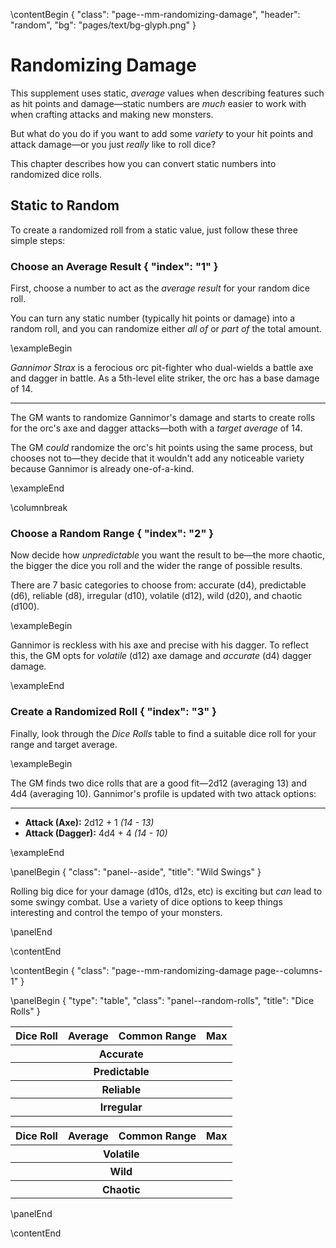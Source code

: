 \contentBegin { "class": "page--mm-randomizing-damage", "header": "random", "bg": "pages/text/bg-glyph.png" }

# Randomizing Damage

This supplement uses static, _average_ values when describing features such as hit points and damage—static numbers are _much_ easier to work with when crafting attacks and making new monsters.

But what do you do if you want to add some _variety_ to your hit points and attack damage—or you just _really_ like to roll dice?

This chapter describes how you can convert static numbers into randomized dice rolls.

## Static to Random

To create a randomized roll from a static value, just follow these three simple steps:

<!-- * **Get the static average:** Find your static _base damage_ value—for scalers, this is typically listed as their DMG.
* **Choose an attack type:** Decide how accurate or unpredictable the randomized damage should be—the wilder the attack, the bigger the dice you roll.
* **Randomize the damage:** Use the _Randomized Damage_ table to convert that static value into a dice roll. -->

### Choose an Average Result { "index": "1" }

First, choose a number to act as the _average result_ for your random dice roll.

You can turn any static number (typically hit points or damage) into a random roll, and you can randomize either _all of_ or _part of_ the total amount.

\exampleBegin

_Gannimor Strax_ is a ferocious orc pit-fighter who dual-wields a battle axe and dagger in battle. As a 5th-level elite striker, the orc has a base damage of 14.

---

The GM wants to randomize Gannimor's damage and starts to create rolls for the orc's axe and dagger attacks—both with a _target average_ of 14.

The GM _could_ randomize the orc's hit points using the same process, but chooses not to—they decide that it wouldn't add any noticeable variety because Gannimor is already one-of-a-kind.

\exampleEnd

\columnbreak

### Choose a Random Range { "index": "2" }

Now decide how _unpredictable_ you want the result to be—the more chaotic, the bigger the dice you roll and the wider the range of possible results.

There are 7 basic categories to choose from: accurate (d4), predictable (d6), reliable (d8), irregular (d10), volatile (d12), wild (d20), and chaotic (d100).

\exampleBegin

Gannimor is reckless with his axe and precise with his dagger. To reflect this, the GM opts for _volatile_ (d12) axe damage and _accurate_ (d4) dagger damage.

\exampleEnd

### Create a Randomized Roll { "index": "3" }

Finally, look through the _Dice Rolls_ table to find a suitable dice roll for your range and target average.

\exampleBegin

The GM finds two dice rolls that are a good fit—2d12 (averaging 13) and 4d4 (averaging 10). Gannimor's profile is updated with two attack options:

---

* **Attack (Axe):** 2d12 + 1 _(14 - 13)_
* **Attack (Dagger):** 4d4 + 4 _(14 - 10)_

\exampleEnd

\panelBegin { "class": "panel--aside", "title": "Wild Swings" }

Rolling big dice for your damage (d10s, d12s, etc) is exciting but _can_ lead to some swingy combat. Use a variety of dice options to keep things interesting and control the tempo of your monsters.

\panelEnd

\contentEnd

\contentBegin { "class": "page--mm-randomizing-damage page--columns-1" }

\panelBegin { "type": "table", "class": "panel--random-rolls", "title": "Dice Rolls" }

<table class="table--random-damage">
	<thead>
		<tr>
			<th>Dice Roll</th>
			<th>Average</th>
			<th>Common Range</th>
			<th>Max</th>
		</tr>
	</thead>
	<tbody>
		<tr>
			<th colspan="4" class="header"><span>Accurate</span></th>
		</tr>
		<tr data-die=4 data-count=1></tr>
		<tr data-die=4 data-count=2></tr>
		<tr data-die=4 data-count=3></tr>
		<tr data-die=4 data-count=4></tr>
		<tr data-die=4 data-count=5></tr>
		<tr data-die=4 data-count=6></tr>
		<tr data-die=4 data-count=7></tr>
		<tr data-die=4 data-count=8></tr>
		<tr data-die=4 data-count=9></tr>
		<tr data-die=4 data-count=10></tr>
		<tr data-die=4 data-count=11></tr>
		<tr data-die=4 data-count=12></tr>
		<tr data-die=4 data-count=13></tr>
		<tr data-die=4 data-count=14></tr>
		<tr data-die=4 data-count=15></tr>
		<tr data-die=4 data-count=16></tr>
		<tr>
			<th colspan="4" class="header"><span>Predictable</span></th>
		</tr>
		<tr data-die=6 data-count=1></tr>
		<tr data-die=6 data-count=2></tr>
		<tr data-die=6 data-count=3></tr>
		<tr data-die=6 data-count=4></tr>
		<tr data-die=6 data-count=5></tr>
		<tr data-die=6 data-count=6></tr>
		<tr data-die=6 data-count=7></tr>
		<tr data-die=6 data-count=8></tr>
		<tr data-die=6 data-count=9></tr>
		<tr data-die=6 data-count=10></tr>
		<tr data-die=6 data-count=11></tr>
		<tr data-die=6 data-count=12></tr>
		<tr data-die=6 data-count=13></tr>
		<tr data-die=6 data-count=14></tr>
		<tr data-die=6 data-count=15></tr>
		<tr data-die=6 data-count=16></tr>
		<tr>
			<th colspan="4" class="header"><span>Reliable</span></th>
		</tr>
		<tr data-die=8 data-count=1></tr>
		<tr data-die=8 data-count=2></tr>
		<tr data-die=8 data-count=3></tr>
		<tr data-die=8 data-count=4></tr>
		<tr data-die=8 data-count=5></tr>
		<tr data-die=8 data-count=6></tr>
		<tr data-die=8 data-count=7></tr>
		<tr data-die=8 data-count=8></tr>
		<tr data-die=8 data-count=9></tr>
		<tr data-die=8 data-count=10></tr>
		<tr data-die=8 data-count=11></tr>
		<tr data-die=8 data-count=12></tr>
		<tr data-die=8 data-count=13></tr>
		<tr data-die=8 data-count=14></tr>
		<tr data-die=8 data-count=15></tr>
		<tr data-die=8 data-count=16></tr>
		<tr>
			<th colspan="4" class="header"><span>Irregular</span></th>
		</tr>
		<tr data-die=10 data-count=1></tr>
		<tr data-die=10 data-count=2></tr>
		<tr data-die=10 data-count=3></tr>
		<tr data-die=10 data-count=4></tr>
		<tr data-die=10 data-count=5></tr>
    <tr data-die=10 data-count=6></tr>
	</tbody>
</table>
<table class="table--random-damage">
	<thead>
		<tr>
			<th>Dice Roll</th>
			<th>Average</th>
			<th>Common Range</th>
			<th>Max</th>
		</tr>
	</thead>
	<tbody>
		<tr data-die=10 data-count=7></tr>
		<tr data-die=10 data-count=8></tr>
		<tr data-die=10 data-count=9></tr>
		<tr data-die=10 data-count=10></tr>
		<tr data-die=10 data-count=11></tr>
		<tr data-die=10 data-count=12></tr>
		<tr data-die=10 data-count=13></tr>
		<tr data-die=10 data-count=14></tr>
		<tr data-die=10 data-count=15></tr>
		<tr data-die=10 data-count=16></tr>
		<tr>
			<th colspan="4" class="header"><span>Volatile</span></th>
		</tr>
		<tr data-die=12 data-count=1></tr>
		<tr data-die=12 data-count=2></tr>
		<tr data-die=12 data-count=3></tr>
		<tr data-die=12 data-count=4></tr>
		<tr data-die=12 data-count=5></tr>
		<tr data-die=12 data-count=6></tr>
		<tr data-die=12 data-count=7></tr>
		<tr data-die=12 data-count=8></tr>
		<tr data-die=12 data-count=9></tr>
		<tr data-die=12 data-count=10></tr>
		<tr data-die=12 data-count=11></tr>
		<tr data-die=12 data-count=12></tr>
		<tr data-die=12 data-count=13></tr>
		<tr data-die=12 data-count=14></tr>
		<tr data-die=12 data-count=15></tr>
		<tr data-die=12 data-count=16></tr>
		<tr>
			<th colspan="4" class="header"><span>Wild</span></th>
		</tr>
		<tr data-die=20 data-count=1></tr>
		<tr data-die=20 data-count=2></tr>
		<tr data-die=20 data-count=3></tr>
		<tr data-die=20 data-count=4></tr>
		<tr data-die=20 data-count=5></tr>
		<tr data-die=20 data-count=6></tr>
		<tr data-die=20 data-count=7></tr>
		<tr data-die=20 data-count=8></tr>
		<tr data-die=20 data-count=9></tr>
		<tr data-die=20 data-count=10></tr>
		<tr data-die=20 data-count=11></tr>
		<tr data-die=20 data-count=12></tr>
		<tr data-die=20 data-count=13></tr>
		<tr data-die=20 data-count=14></tr>
		<tr data-die=20 data-count=15></tr>
		<tr data-die=20 data-count=16></tr>
		<tr>
			<th colspan="4" class="header"><span>Chaotic</span></th>
		</tr>
		<tr data-die=100 data-count=1></tr>
		<tr data-die=100 data-count=2></tr>
		<tr data-die=100 data-count=3></tr>
		<tr data-die=100 data-count=4></tr>
		<tr data-die=100 data-count=5></tr>
		<tr data-die=100 data-count=6></tr>
		<tr data-die=100 data-count=7></tr>
		<tr data-die=100 data-count=8></tr>
		<tr data-die=100 data-count=9></tr>
		<tr data-die=100 data-count=10></tr>
		<tr data-die=100 data-count=11></tr>
    <tr data-die=100 data-count=12></tr>
    <tr data-die=100 data-count=13></tr>
	</tbody>
</table>

\panelEnd

\contentEnd

